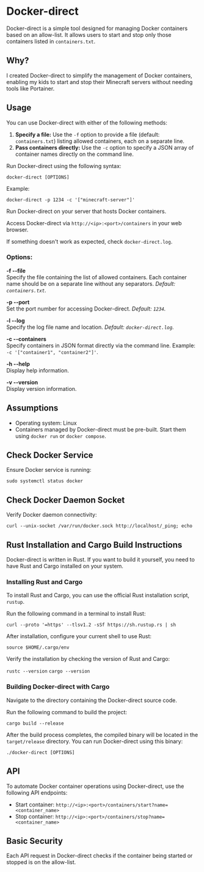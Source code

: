 # Docker-direct

Docker-direct is a simple tool designed for managing Docker containers based on an allow-list. It allows users to start and stop only those containers listed in `containers.txt`.

## Why?
I created Docker-direct to simplify the management of Docker containers, enabling my kids to start and stop their Minecraft servers without needing tools like Portainer.

## Usage

You can use Docker-direct with either of the following methods:

1. **Specify a file:** Use the `-f` option to provide a file (default: `containers.txt`) listing allowed containers, each on a separate line.
2. **Pass containers directly:** Use the `-c` option to specify a JSON array of container names directly on the command line.

Run Docker-direct using the following syntax:

`docker-direct [OPTIONS]`

Example:

`docker-direct -p 1234 -c '["minecraft-server"]'`

Run Docker-direct on your server that hosts Docker containers.

Access Docker-direct via `http://<ip>:<port>/containers` in your web browser.

If something doesn't work as expected, check `docker-direct.log`.

### Options:

**-f --file**   
Specify the file containing the list of allowed containers. Each container name should be on a separate line without any separators. *Default: `containers.txt`.*

**-p --port**    
Set the port number for accessing Docker-direct. *Default: `1234`.*

**-l --log**        
Specify the log file name and location. *Default: `docker-direct.log`.*

**-c --containers**  
Specify containers in JSON format directly via the command line. Example: `-c '["container1", "container2"]'`.

**-h --help**       
Display help information.

**-v --version**    
Display version information.

## Assumptions
- Operating system: Linux
- Containers managed by Docker-direct must be pre-built. Start them using `docker run` or `docker compose`.

## Check Docker Service
Ensure Docker service is running:

`sudo systemctl status docker`

## Check Docker Daemon Socket
Verify Docker daemon connectivity:

`curl --unix-socket /var/run/docker.sock http://localhost/_ping; echo`

## Rust Installation and Cargo Build Instructions
Docker-direct is written in Rust. If you want to build it yourself, you need to have Rust and Cargo installed on your system.

### Installing Rust and Cargo
To install Rust and Cargo, you can use the official Rust installation script, `rustup`.

Run the following command in a terminal to install Rust:

`curl --proto '=https' --tlsv1.2 -sSf https://sh.rustup.rs | sh`

After installation, configure your current shell to use Rust:

`source $HOME/.cargo/env`

Verify the installation by checking the version of Rust and Cargo:

`rustc --version`
`cargo --version`

### Building Docker-direct with Cargo
Navigate to the directory containing the Docker-direct source code.

Run the following command to build the project:

`cargo build --release`

After the build process completes, the compiled binary will be located in the `target/release` directory. You can run Docker-direct using this binary:

`./docker-direct [OPTIONS]`

## API
To automate Docker container operations using Docker-direct, use the following API endpoints:

- Start container: `http://<ip>:<port>/containers/start?name=<container_name>`
- Stop container: `http://<ip>:<port>/containers/stop?name=<container_name>`

## Basic Security
Each API request in Docker-direct checks if the container being started or stopped is on the allow-list.
